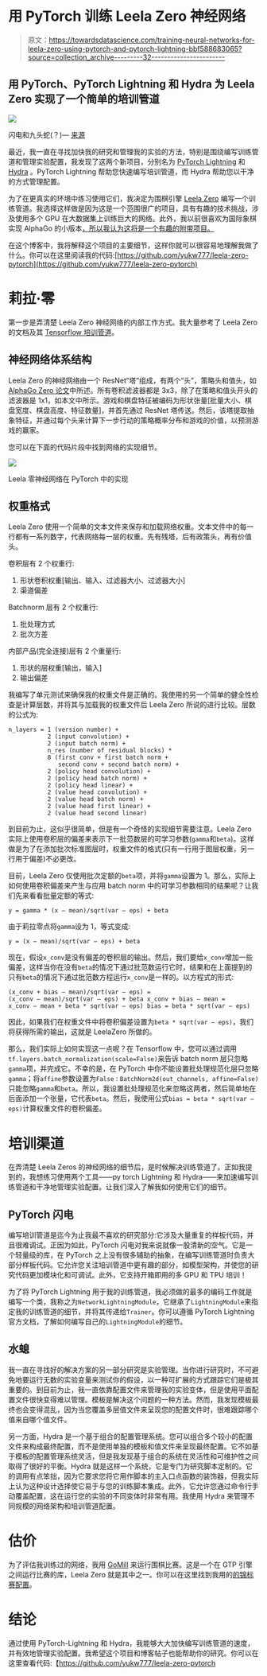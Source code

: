 # 用 PyTorch 训练 Leela Zero 神经网络

> 原文：<https://towardsdatascience.com/training-neural-networks-for-leela-zero-using-pytorch-and-pytorch-lightning-bbf588683065?source=collection_archive---------32----------------------->

## 用 PyTorch、PyTorch Lightning 和 Hydra 为 Leela Zero 实现了一个简单的培训管道

![](img/10597e8da373d3addd2c9fe7f5c67341.png)

闪电和九头蛇(？)— [来源](https://unsplash.com/photos/M4biGF0pN5s)

最近，我一直在寻找加快我的研究和管理我的实验的方法，特别是围绕编写训练管道和管理实验配置，我发现了这两个新项目，分别名为 [PyTorch Lightning](https://github.com/PyTorchLightning/pytorch-lightning) 和 [Hydra](https://hydra.cc/) 。PyTorch Lightning 帮助您快速编写培训管道，而 Hydra 帮助您以干净的方式管理配置。

为了在更真实的环境中练习使用它们，我决定为围棋引擎 [Leela Zero](https://github.com/leela-zero/leela-zero) 编写一个训练管道。我选择这样做是因为这是一个范围很广的项目，具有有趣的技术挑战，涉及使用多个 GPU 在大数据集上训练巨大的网络。此外，我以前很喜欢为国际象棋实现 AlphaGo 的小版本[，所以我认为这将是一个有趣的附带项目。](https://medium.com/@peterkeunwoo/beating-my-brother-in-chess-cb17739ffe2)

在这个博客中，我将解释这个项目的主要细节，这样你就可以很容易地理解我做了什么。你可以在这里阅读我的代码:[https://github.com/yukw777/leela-zero-pytorch](https://github.com/yukw777/leela-zero-pytorch)

# 莉拉·零

第一步是弄清楚 Leela Zero 神经网络的内部工作方式。我大量参考了 Leela Zero 的文档及其 [Tensorflow 培训管道](https://github.com/leela-zero/leela-zero/tree/next/training/tf)。

## 神经网络体系结构

Leela Zero 的神经网络由一个 ResNet“塔”组成，有两个“头”，策略头和值头，如 [AlphaGo Zero 论文](https://deepmind.com/blog/article/alphago-zero-starting-scratch)中所述。所有卷积滤波器都是 3x3，除了在策略和值头开头的滤波器是 1x1，如本文中所示。游戏和棋盘特征被编码为形状张量[批量大小、棋盘宽度、棋盘高度、特征数量]，并首先通过 ResNet 塔传送。然后，该塔提取抽象特征，并通过每个头来计算下一步行动的策略概率分布和游戏的价值，以预测游戏的赢家。

您可以在下面的代码片段中找到网络的实现细节。

[![](img/bc4265e97e10ebdb06943a0634976ae3.png)](https://github.com/yukw777/leela-zero-pytorch/blob/master/leela_zero_pytorch/network.py#L90)

Leela 零神经网络在 PyTorch 中的实现

## 权重格式

Leela Zero 使用一个简单的文本文件来保存和加载网络权重。文本文件中的每一行都有一系列数字，代表网络每一层的权重。先有残塔，后有政策头，再有价值头。

卷积层有 2 个权重行:

1.  形状卷积权重[输出、输入、过滤器大小、过滤器大小]
2.  渠道偏差

Batchnorm 层有 2 个权重行:

1.  批处理方式
2.  批次方差

内部产品(完全连接)层有 2 个重量行:

1.  形状的层权重[输出，输入]
2.  输出偏差

我编写了单元测试来确保我的权重文件是正确的。我使用的另一个简单的健全性检查是计算层数，并将其与加载我的权重文件后 Leela Zero 所说的进行比较。层数的公式为:

```
n_layers = 1 (version number) +
           2 (input convolution) + 
           2 (input batch norm) + 
           n_res (number of residual blocks) * 
           8 (first conv + first batch norm + 
              second conv + second batch norm) + 
           2 (policy head convolution) + 
           2 (policy head batch norm) + 
           2 (policy head linear) + 
           2 (value head convolution) + 
           2 (value head batch norm) + 
           2 (value head first linear) + 
           2 (value head second linear)
```

到目前为止，这似乎很简单，但是有一个奇怪的实现细节需要注意。Leela Zero 实际上使用卷积层的偏差来表示下一批范数层的可学习参数(`gamma`和`beta`)。这样做是为了在添加批次标准图层时，权重文件的格式(只有一行用于图层权重，另一行用于偏差)不必更改。

目前，Leela Zero 仅使用批次定额的`beta`项，并将`gamma`设置为 1。那么，实际上如何使用卷积偏差来产生与应用 batch norm 中的可学习参数相同的结果呢？让我们先来看看批量定额的等式:

```
y = gamma * (x — mean)/sqrt(var — eps) + beta
```

由于莉拉零点将`gamma`设为 1，等式变成:

```
y = (x — mean)/sqrt(var — eps) + beta
```

现在，假设`x_conv`是没有偏差的卷积层的输出。然后，我们要给`x_conv`增加一些偏差，这样当你在没有`beta`的情况下通过批范数运行它时，结果和在上面提到的只有`beta`的情况下通过批范数方程运行`x_conv`是一样的。以方程式的形式:

```
(x_conv + bias — mean)/sqrt(var — eps) = 
(x_conv — mean)/sqrt(var — eps) + beta x_conv + bias — mean = 
x_conv — mean + beta * sqrt(var — eps) bias = beta * sqrt(var — eps)
```

因此，如果我们在权重文件中将卷积偏差设置为`beta * sqrt(var — eps)`，我们将获得所需的输出，这就是 LeelaZero 所做的。

那么，我们实际上如何实现这一点呢？在 Tensorflow 中，您可以通过调用`tf.layers.batch_normalization(scale=False)`来告诉 batch norm 层只忽略`gamma`项，并完成它。不幸的是，在 PyTorch 中你不能设置批处理规范化层只忽略`gamma`；将`affine`参数设置为`False` : `BatchNorm2d(out_channels, affine=False)`只能忽略`gamma`和`beta`。所以，我设置批处理规范化来忽略这两者，然后简单地在后面添加一个张量，它代表`beta`。然后，我使用公式`bias = beta * sqrt(var — eps)`计算权重文件的卷积偏差。

# 培训渠道

在弄清楚 Leela Zeros 的神经网络的细节后，是时候解决训练管道了。正如我提到的，我想练习使用两个工具——py torch Lightning 和 Hydra——来加速编写训练管道和干净地管理实验配置。让我们深入了解我如何使用它们的细节。

## PyTorch 闪电

编写培训管道是迄今为止我最不喜欢的研究部分:它涉及大量重复的样板代码，并且很难调试。正因为如此，PyTorch 闪电对我来说就像一股清新的空气。它是一个轻量级的库，在 PyTorch 之上没有很多辅助的抽象，在编写训练管道时负责大部分样板代码。它允许您关注培训管道中更有趣的部分，如模型架构，并使您的研究代码更加模块化和可调试。此外，它支持开箱即用的多 GPU 和 TPU 培训！

为了将 PyTorch Lightning 用于我的训练管道，我必须做的最多的编码工作就是编写一个类，我称之为`NetworkLightningModule`，它继承了`LightningModule`来指定我的训练管道的细节，并将其传递给`Trainer`。你可以遵循 PyTorch Lightning 官方文档，了解如何编写自己的`LightningModule`的细节。

## 水螅

我一直在寻找好的解决方案的另一部分研究是实验管理。当你进行研究时，不可避免地要运行无数的实验变量来测试你的假设，以一种可扩展的方式跟踪它们是极其重要的。到目前为止，我一直依靠配置文件来管理我的实验变体，但是使用平面配置文件很快变得难以管理。模板是解决这个问题的一种方法。然而，我发现模板最终也会变得混乱，因为当您覆盖多层值文件来呈现您的配置文件时，很难跟踪哪个值来自哪个值文件。

另一方面，Hydra 是一个基于组合的配置管理系统。您可以组合多个较小的配置文件来构成最终配置，而不是使用单独的模板和值文件来呈现最终配置。它不如基于模板的配置管理系统灵活，但是我发现基于组合的系统在灵活性和可维护性之间取得了很好的平衡。Hydra 就是这样一个系统，它是专门为研究脚本定制的。它的调用有点笨拙，因为它要求您将它用作脚本的主入口点函数的装饰器，但我实际上认为这种设计选择使它易于与您的训练脚本集成。此外，它允许您通过命令行手动覆盖配置，这在运行您的实验的不同变体时非常有用。我使用 Hydra 来管理不同规模的网络架构和培训管道配置。

# 估价

为了评估我训练过的网络，我用 [GoMill](https://github.com/mattheww/gomill) 来运行围棋比赛。这是一个在 GTP 引擎之间运行比赛的库，Leela Zero 就是其中之一。你可以在这里找到我用的[的锦标赛配置](https://github.com/yukw777/leela-zero-pytorch/blob/master/eval/bg-vs-sm.ctl)。

# 结论

通过使用 PyTorch-Lightning 和 Hydra，我能够大大加快编写训练管道的速度，并有效地管理实验配置。我希望这个项目和博客帖子也能帮助你的研究。你可以在这里查看代码:【https://github.com/yukw777/leela-zero-pytorch